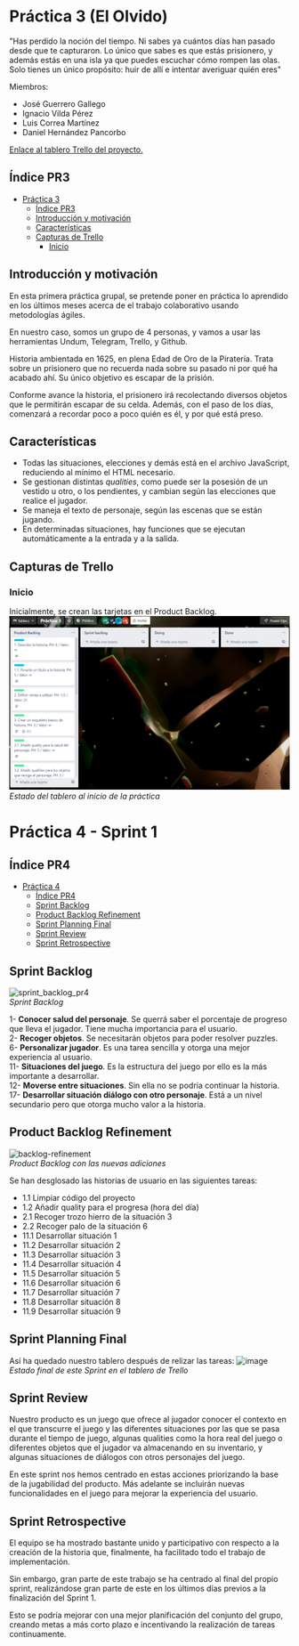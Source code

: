 
# Práctica 3 (El Olvido)

"Has perdido la noción del tiempo. Ni sabes ya cuántos días han pasado desde que te capturaron. Lo único que sabes es que estás prisionero, y además estás en una isla ya que puedes escuchar cómo rompen las olas. Solo tienes un único propósito: huir de allí e intentar averiguar quién eres"

Miembros:

- José Guerrero Gallego
- Ignacio Vilda Pérez
- Luis Correa Martínez
- Daniel Hernández Pancorbo

[Enlace al tablero Trello del proyecto.](https://trello.com/b/cMY1Pe3v/pr%C3%A1ctica-3)

## Índice PR3

- [Práctica 3](#pr-ctica-3)
  - [Índice PR3](#-ndice-pr3)
  - [Introducción y motivación](#introducci-n-y-motivaci-n)
  - [Características](#caracter-sticas)
  - [Capturas de Trello](#capturas-de-trello)
    - [Inicio](#inicio)

## Introducción y motivación

En esta primera práctica grupal, se pretende poner en práctica lo aprendido en los últimos meses acerca de el trabajo colaborativo usando metodologías ágiles.

En nuestro caso, somos un grupo de 4 personas, y vamos a usar las herramientas Undum, Telegram, Trello, y Github.

Historia ambientada en 1625, en plena Edad de Oro de la Piratería. Trata sobre un prisionero que no recuerda nada sobre su pasado ni por qué ha acabado ahí. Su único objetivo es escapar de la prisión.

Conforme avance la historia, el prisionero irá recolectando diversos objetos que le permitirán escapar de su celda. Además, con el paso de los días, comenzará a recordar poco a poco quién es él, y por qué está preso.

## Características

- Todas las situaciones, elecciones y demás está en el archivo JavaScript, reduciendo al mínimo el HTML necesario.
- Se gestionan distintas _qualities_, como puede ser la posesión de un vestido u otro, o los pendientes, y cambian según las elecciones que realice el jugador.
- Se maneja el texto de personaje, según las escenas que se están jugando.
- En determinadas situaciones, hay funciones que se ejecutan automáticamente a la entrada y a la salida.

## Capturas de Trello

### Inicio

Inicialmente, se crean las tarjetas en el Product Backlog.
![Estado inicial](https://github.com/UJA-Desarrollo-Agil/d-agil-2021-2022-practica-3-guerrero_gallego_jose/blob/master/games/media/img/trello1.png?raw=true)  
_Estado del tablero al inicio de la práctica_

# Práctica 4 - Sprint 1

## Índice PR4

- [Práctica 4](#pr-ctica-4)
  - [Índice PR4](#-ndice-pr4)
  - [Sprint Backlog](#sprint-backlog)
  - [Product Backlog Refinement](#product-backlog-refinement)
  - [Sprint Planning Final](#sprint-planning-final)
  - [Sprint Review](#sprint-review)
  - [Sprint Retrospective](#sprint-retrospective)

## Sprint Backlog

![sprint_backlog_pr4](https://user-images.githubusercontent.com/99320213/163878114-e907b5a7-8206-4ea1-8460-3fd7a33d4b71.png)  
_Sprint Backlog_

1- **Conocer salud del personaje**. Se querrá saber el porcentaje de progreso que lleva el jugador. Tiene mucha importancia para el usuario.  
2- **Recoger objetos**. Se necesitarán objetos para poder resolver puzzles.  
6- **Personalizar jugador**. Es una tarea sencilla y otorga una mejor experiencia al usuario.  
11- **Situaciones del juego**. Es la estructura del juego por ello es la más importante a desarrollar.  
12- **Moverse entre situaciones**. Sin ella no se podría continuar la historia.  
17- **Desarrollar situación diálogo con otro personaje**. Está a un nivel secundario pero que otorga mucho valor a la historia.  

## Product Backlog Refinement

![backlog-refinement](https://user-images.githubusercontent.com/99446551/163878283-52ce050c-5a69-47e8-872f-d185a049eb9a.jpg)  
_Product Backlog con las nuevas adiciones_

Se han desglosado las historias de usuario en las siguientes tareas:

- 1.1 Limpiar código del proyecto  
- 1.2 Añadir quality para el progresa (hora del día)  
- 2.1 Recoger trozo hierro de la situación 3  
- 2.2 Recoger palo de la situación 6  
- 11.1 Desarrollar situación 1  
- 11.2 Desarrollar situación 2  
- 11.3 Desarrollar situación 3  
- 11.4 Desarrollar situación 4  
- 11.5 Desarrollar situación 5  
- 11.6 Desarrollar situación 6  
- 11.7 Desarrollar situación 7  
- 11.8 Desarrollar situación 8  
- 11.9 Desarrollar situación 9  

## Sprint Planning Final

Así ha quedado nuestro tablero después de relizar las tareas:
![image](https://user-images.githubusercontent.com/99610212/163878759-9d98ea91-86d2-4c8b-be3b-f521a9952cb0.png)  
_Estado final de este Sprint en el tablero de Trello_

## Sprint Review

Nuestro producto es un juego que ofrece al jugador conocer el contexto en el que transcurre el juego y las diferentes situaciones por las que se pasa durante el tiempo de juego, algunas qualities como la hora real del juego o diferentes objetos que el jugador va almacenando en su inventario, y algunas situaciones de diálogos con otros personajes del juego.

En este sprint nos hemos centrado en estas acciones priorizando la base de la jugabilidad del producto. Más adelante se incluirán nuevas funcionalidades en el juego para mejorar la experiencia del usuario.

## Sprint Retrospective

El equipo se ha mostrado bastante unido y participativo con respecto a la creación de la historia que,  finalmente, ha facilitado todo el trabajo de implementación.

Sin embargo, gran parte de este trabajo se ha centrado al final del propio sprint, realizándose gran parte de este en los últimos días previos a la finalización del Sprint 1.

Esto se podría mejorar con una mejor planificación del conjunto del grupo, creando metas a más corto plazo e incentivando la realización de tareas continuamente.
